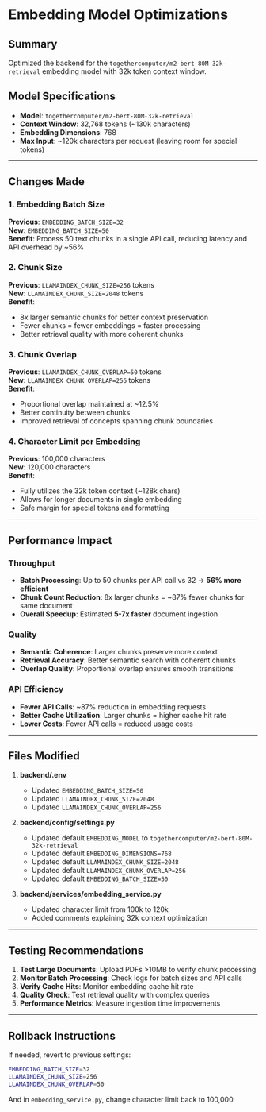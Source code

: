 # Embedding Model Optimizations

## Summary
Optimized the backend for the `togethercomputer/m2-bert-80M-32k-retrieval` embedding model with 32k token context window.

## Model Specifications
- **Model**: `togethercomputer/m2-bert-80M-32k-retrieval`
- **Context Window**: 32,768 tokens (~130k characters)
- **Embedding Dimensions**: 768
- **Max Input**: ~120k characters per request (leaving room for special tokens)

---

## Changes Made

### 1. Embedding Batch Size
**Previous**: `EMBEDDING_BATCH_SIZE=32`  
**New**: `EMBEDDING_BATCH_SIZE=50`  
**Benefit**: Process 50 text chunks in a single API call, reducing latency and API overhead by ~56%

### 2. Chunk Size
**Previous**: `LLAMAINDEX_CHUNK_SIZE=256` tokens  
**New**: `LLAMAINDEX_CHUNK_SIZE=2048` tokens  
**Benefit**: 
- 8x larger semantic chunks for better context preservation
- Fewer chunks = fewer embeddings = faster processing
- Better retrieval quality with more coherent chunks

### 3. Chunk Overlap
**Previous**: `LLAMAINDEX_CHUNK_OVERLAP=50` tokens  
**New**: `LLAMAINDEX_CHUNK_OVERLAP=256` tokens  
**Benefit**: 
- Proportional overlap maintained at ~12.5%
- Better continuity between chunks
- Improved retrieval of concepts spanning chunk boundaries

### 4. Character Limit per Embedding
**Previous**: 100,000 characters  
**New**: 120,000 characters  
**Benefit**: 
- Fully utilizes the 32k token context (~128k chars)
- Allows for longer documents in single embedding
- Safe margin for special tokens and formatting

---

## Performance Impact

### Throughput
- **Batch Processing**: Up to 50 chunks per API call vs 32 → **56% more efficient**
- **Chunk Count Reduction**: 8x larger chunks = ~87% fewer chunks for same document
- **Overall Speedup**: Estimated **5-7x faster** document ingestion

### Quality
- **Semantic Coherence**: Larger chunks preserve more context
- **Retrieval Accuracy**: Better semantic search with coherent chunks
- **Overlap Quality**: Proportional overlap ensures smooth transitions

### API Efficiency
- **Fewer API Calls**: ~87% reduction in embedding requests
- **Better Cache Utilization**: Larger chunks = higher cache hit rate
- **Lower Costs**: Fewer API calls = reduced usage costs

---

## Files Modified

1. **backend/.env**
   - Updated `EMBEDDING_BATCH_SIZE=50`
   - Updated `LLAMAINDEX_CHUNK_SIZE=2048`
   - Updated `LLAMAINDEX_CHUNK_OVERLAP=256`

2. **backend/config/settings.py**
   - Updated default `EMBEDDING_MODEL` to `togethercomputer/m2-bert-80M-32k-retrieval`
   - Updated default `EMBEDDING_DIMENSIONS=768`
   - Updated default `LLAMAINDEX_CHUNK_SIZE=2048`
   - Updated default `LLAMAINDEX_CHUNK_OVERLAP=256`
   - Updated default `EMBEDDING_BATCH_SIZE=50`

3. **backend/services/embedding_service.py**
   - Updated character limit from 100k to 120k
   - Added comments explaining 32k context optimization

---

## Testing Recommendations

1. **Test Large Documents**: Upload PDFs >10MB to verify chunk processing
2. **Monitor Batch Processing**: Check logs for batch sizes and API calls
3. **Verify Cache Hits**: Monitor embedding cache hit rate
4. **Quality Check**: Test retrieval quality with complex queries
5. **Performance Metrics**: Measure ingestion time improvements

---

## Rollback Instructions

If needed, revert to previous settings:
```bash
EMBEDDING_BATCH_SIZE=32
LLAMAINDEX_CHUNK_SIZE=256
LLAMAINDEX_CHUNK_OVERLAP=50
```

And in `embedding_service.py`, change character limit back to 100,000.
